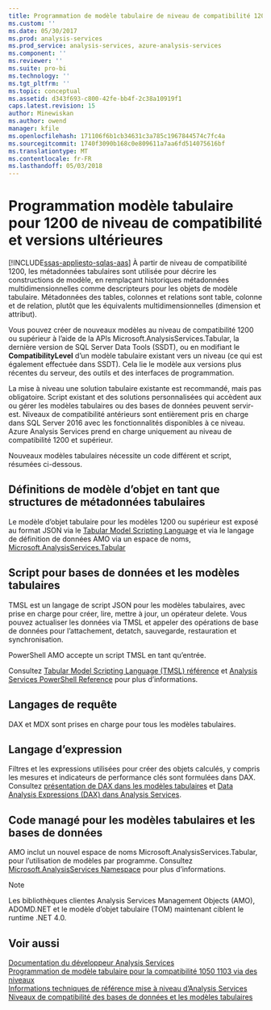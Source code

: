 ```yaml
---
title: Programmation de modèle tabulaire de niveau de compatibilité 1200 | Documents Microsoft
ms.custom: ''
ms.date: 05/30/2017
ms.prod: analysis-services
ms.prod_service: analysis-services, azure-analysis-services
ms.component: ''
ms.reviewer: ''
ms.suite: pro-bi
ms.technology: ''
ms.tgt_pltfrm: ''
ms.topic: conceptual
ms.assetid: d343f693-c800-42fe-bb4f-2c38a10919f1
caps.latest.revision: 15
author: Minewiskan
ms.author: owend
manager: kfile
ms.openlocfilehash: 171106f6b1cb34631c3a785c1967844574c7fc4a
ms.sourcegitcommit: 1740f3090b168c0e809611a7aa6fd514075616bf
ms.translationtype: MT
ms.contentlocale: fr-FR
ms.lasthandoff: 05/03/2018
---
```

# <a name="tabular-model-programming-for-compatibility-level-1200-and-higher"></a>Programmation modèle tabulaire pour 1200 de niveau de compatibilité et versions ultérieures
[!INCLUDE[ssas-appliesto-sqlas-aas](../../includes/ssas-appliesto-sqlas-aas.md)]
À partir de niveau de compatibilité 1200, les métadonnées tabulaires sont utilisée pour décrire les constructions de modèle, en remplaçant historiques métadonnées multidimensionnelles comme descripteurs pour les objets de modèle tabulaire. Métadonnées des tables, colonnes et relations sont table, colonne et de relation, plutôt que les équivalents multidimensionnelles (dimension et attribut).  
  
Vous pouvez créer de nouveaux modèles au niveau de compatibilité 1200 ou supérieur à l’aide de la APIs Microsoft.AnalysisServices.Tabular, la dernière version de SQL Server Data Tools (SSDT), ou en modifiant le **CompatibilityLevel** d’un modèle tabulaire existant vers un niveau (ce qui est également effectuée dans SSDT). Cela lie le modèle aux versions plus récentes du serveur, des outils et des interfaces de programmation.   
  
La mise à niveau une solution tabulaire existante est recommandé, mais pas obligatoire. Script existant et des solutions personnalisées qui accèdent aux ou gérer les modèles tabulaires ou des bases de données peuvent servir-est. Niveaux de compatibilité antérieurs sont entièrement pris en charge dans SQL Server 2016 avec les fonctionnalités disponibles à ce niveau. Azure Analysis Services prend en charge uniquement au niveau de compatibilité 1200 et supérieur.
  
 Nouveaux modèles tabulaires nécessite un code différent et script, résumées ci-dessous.  
  
## <a name="object-model-definitions-as-tabular-metadata-constructs"></a>Définitions de modèle d’objet en tant que structures de métadonnées tabulaires  
 Le modèle d’objet tabulaire pour les modèles 1200 ou supérieur est exposé au format JSON via le [Tabular Model Scripting Language](../../analysis-services/tabular-model-scripting-language-tmsl-reference.md) et via le langage de définition de données AMO via un espace de noms, [ Microsoft.AnalysisServices.Tabular](http://msdn.microsoft.com/library/microsoft.analysisservices.tabular.aspx)

## <a name="script-for-tabular-models-and-databases"></a>Script pour bases de données et les modèles tabulaires  
 TMSL est un langage de script JSON pour les modèles tabulaires, avec prise en charge pour créer, lire, mettre à jour, un opérateur delete. Vous pouvez actualiser les données via TMSL et appeler des opérations de base de données pour l’attachement, detatch, sauvegarde, restauration et synchronisation.  
  
 PowerShell AMO accepte un script TMSL en tant qu’entrée.  
  
 Consultez [Tabular Model Scripting Language &#40;TMSL&#41; référence](../../analysis-services/tabular-model-scripting-language-tmsl-reference.md) et [Analysis Services PowerShell Reference](../../analysis-services/powershell/analysis-services-powershell-reference.md) pour plus d’informations.  
  
## <a name="query-languages"></a>Langages de requête  
 DAX et MDX sont prises en charge pour tous les modèles tabulaires.  
  
## <a name="expression-language"></a>Langage d’expression  
 Filtres et les expressions utilisées pour créer des objets calculés, y compris les mesures et indicateurs de performance clés sont formulées dans DAX. Consultez [présentation de DAX dans les modèles tabulaires](../../analysis-services/tabular-models/understanding-dax-in-tabular-models-ssas-tabular.md) et [Data Analysis Expressions &#40;DAX&#41; dans Analysis Services](http://msdn.microsoft.com/library/abb336c9-3346-4cab-b91b-90f93f4575e5).  
  
## <a name="managed-code-for-tabular-models-and-databases"></a>Code managé pour les modèles tabulaires et les bases de données  
 AMO inclut un nouvel espace de noms Microsoft.AnalysisServices.Tabular, pour l’utilisation de modèles par programme. Consultez [Microsoft.AnalysisServices Namespace](https://msdn.microsoft.com/library/ms146720\(SQL.130\).aspx) pour plus d’informations.  
  
> [!NOTE]  
>  Les bibliothèques clientes Analysis Services Management Objects (AMO), ADOMD.NET et le modèle d’objet tabulaire (TOM) maintenant ciblent le runtime .NET 4.0.   
  
## <a name="see-also"></a>Voir aussi  
 [Documentation du développeur Analysis Services](../../analysis-services/analysis-services-developer-documentation.md)   
 [Programmation de modèle tabulaire pour la compatibilité 1050 1103 via des niveaux](../../analysis-services/tabular-model-programming-compatibility-levels-1050-1103/tabular-model-programming-for-compatibility-levels-1050-through-1103.md)   
 [Informations techniques de référence ](../../analysis-services/powershell/technical-reference-ssas.md) [mise à niveau d’Analysis Services](../../database-engine/install-windows/upgrade-analysis-services.md)  
 [Niveaux de compatibilité des bases de données et les modèles tabulaires](../../analysis-services/tabular-model-programming-compatibility-levels-1050-1103/tabular-model-programming-for-compatibility-levels-1050-through-1103.md)  
  
  
